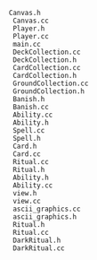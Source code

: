        Canvas.h
        Canvas.cc
        Player.h
        Player.cc
        main.cc
        DeckCollection.cc
        DeckCollection.h
        CardCollection.cc
        CardCollection.h
        GroundCollection.cc
        GroundCollection.h
        Banish.h
        Banish.cc
        Ability.cc
        Ability.h
        Spell.cc
        Spell.h
        Card.h
        Card.cc
        Ritual.cc
        Ritual.h
        Ability.h
        Ability.cc
        view.h
        view.cc
        ascii_graphics.cc
        ascii_graphics.h
        Ritual.h
        Ritual.cc
        DarkRitual.h
        DarkRitual.cc